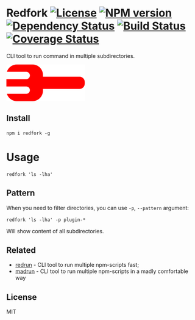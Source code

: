 # Redfork [![License][LicenseIMGURL]][LicenseURL] [![NPM version][NPMIMGURL]][NPMURL] [![Dependency Status][DependencyStatusIMGURL]][DependencyStatusURL] [![Build Status][BuildStatusIMGURL]][BuildStatusURL] [![Coverage Status][CoverageIMGURL]][CoverageURL]

[NPMIMGURL]:                https://img.shields.io/npm/v/redfork.svg?style=flat
[BuildStatusURL]:           https://github.com/coderaiser/redfork/actions?query=workflow%3A%22Node+CI%22 "Build Status"
[BuildStatusIMGURL]:        https://github.com/coderaiser/redfork/workflows/Node%20CI/badge.svg
[DependencyStatusIMGURL]:   https://img.shields.io/david/coderaiser/redfork.svg?style=flat
[LicenseIMGURL]:            https://img.shields.io/badge/license-MIT-317BF9.svg?style=flat
[NPMURL]:                   https://npmjs.org/package/redfork "npm"
[BuildStatusURL]:           https://travis-ci.com/coderaiser/redfork  "Build Status"
[DependencyStatusURL]:      https://david-dm.org/coderaiser/redfork "Dependency Status"
[LicenseURL]:               https://tldrlegal.com/license/mit-license "MIT License"
[CoverageURL]:              https://coveralls.io/github/coderaiser/redfork?branch=master
[CoverageIMGURL]:           https://coveralls.io/repos/coderaiser/redfork/badge.svg?branch=master&service=github

CLI tool to run command in multiple subdirectories.

![Refork](https://github.com/coderaiser/redfork/raw/master/img/redfork.svg "Refork")

## Install

```
npm i redfork -g
```

# Usage

```
redfork 'ls -lha'
```

## Pattern

When you need to filter directories, you can use `-p`, `--pattern` argument:

```
redfork 'ls -lha' -p plugin-*
```

Will show content of all subdirectories.

## Related

- [redrun](https://github.com/coderaiser/redrun) - CLI tool to run multiple npm-scripts fast;
- [madrun](https://github.com/coderaiser/madrun) - CLI tool to run multiple npm-scripts in a madly comfortable way

## License

MIT


